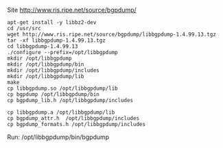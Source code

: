 Site http://www.ris.ripe.net/source/bgpdump/

    apt-get install -y libbz2-dev
    cd /usr/src
    wget http://www.ris.ripe.net/source/bgpdump/libbgpdump-1.4.99.13.tgz
    tar -xf libbgpdump-1.4.99.13.tgz
    cd libbgpdump-1.4.99.13
    ./configure --prefix=/opt/libbgpdump
    mkdir /opt/libbgpdump
    mkdir /opt/libbgpdump/bin
    mkdir /opt/libbgpdump/includes
    mkdir /opt/libbgpdump/lib
    make
    cp libbgpdump.so /opt/libbgpdump/lib
    cp bgpdump /opt/libbgpdump/bin
    cp bgpdump_lib.h /opt/libbgpdump/includes

    cp libbgpdump.a /opt/libbgpdump/lib
    cp bgpdump_attr.h  /opt/libbgpdump/includes
    cp bgpdump_formats.h /opt/libbgpdump/includes

Run:
     /opt/libbgpdump/bin/bgpdump